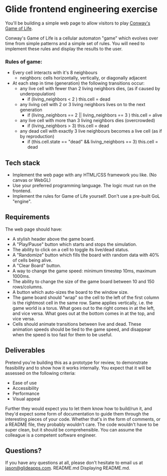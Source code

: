 # Glide frontend engineering exercise

You'll be building a simple web page to allow visitors to play [Conway's Game of Life](https://en.wikipedia.org/wiki/Conway%27s_Game_of_Life).

Conway's Game of Life is a cellular automaton "game" which evolves over time from simple patterns and a simple set of rules. You will need to implement these rules and display the results to the user.
### Rules of game:
- Every cell interacts with it's 8 neighbours
  - neighbors: cells horizontally, vertically, or diagonally adjacent
- At each step in time (generation) the following transitions occur:
  - any live cell with fewer than 2 living neighbors dies, (as if caused by underpopulation)
    - if (living_neighbors < 2 ) this.cell = dead
  - any living cell with 2 or 3 living neighbors lives on to the next generation
    - if (living_neighbors == 2 || living_neighbors == 3 ) this.cell = alive
  - any live cell with more than 3 living neighbors dies (overcrowded)
    - if (living_neighbors > 3) this.cell = dead
  - any dead cell with exactly 3 live neighbours becomes a live cell (as if by reproduction)
    - if (this.cell.state == "dead" && living_neighbors == 3) this.cell = dead
## Tech stack

- Implement the web page with any HTML/CSS framework you like. (No canvas or WebGL)
- Use your preferred programming language. The logic must run on the frontend.
- Implement the rules for Game of Life yourself. Don't use a pre-built GoL "engine".

## Requirements

The web page should have:

- A stylish header above the game board.
- A "Play/Pause" button which starts and stops the simulation.
- The ability to click on a cell to toggle its live/dead status.
- A "Randomize" button which fills the board with random data with 40% of cells being alive.
- A "Clear Board" button.
- A way to change the game speed: minimum timestep 10ms, maximum 1000ms.
- The ability to change the size of the game board between 10 and 150 rows/columns.
- A button which auto-sizes the board to the window size.
- The game board should "wrap" so the cell to the left of the first column is the rightmost cell in the same row. Same applies vertically, i.e. the game world is a torus. What goes out to the right comes in at the left, and vice versa. What goes out at the bottom comes in at the top, and vice versa.
- Cells should animate transitions between live and dead. These animation speeds should be tied to the game speed, and disappear when the speed is too fast for them to be useful.

## Deliverables

Pretend you're building this as a prototype for review, to demonstrate feasibility and to show how it works internally. You expect that it will be assessed on the following criteria:

- Ease of use
- Accessibility
- Performance
- Visual appeal

Further they would expect you to let them know how to build/run it, and they'd expect some form of documentation to guide them through the interesting pieces of your code.
Whether that's in the form of comments, or a README file, they probably wouldn't care. The code wouldn't have to be super clean, but it should be comprehensible.  You can assume the colleague is a competent software engineer.

## Questions?

If you have any questions at all, please don't hesitate to email us at jason@glideapps.com.
README.md
Displaying README.md.